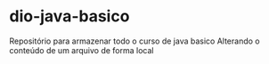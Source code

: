 # dio-java-basico
Repositório para armazenar todo o curso de java basico
Alterando o conteúdo de um arquivo de forma local
